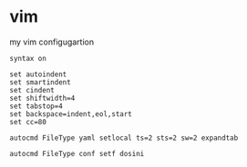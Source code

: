 # vim
my vim configugartion
```vim
syntax on

set autoindent
set smartindent
set cindent
set shiftwidth=4
set tabstop=4
set backspace=indent,eol,start
set cc=80

autocmd FileType yaml setlocal ts=2 sts=2 sw=2 expandtab

autocmd FileType conf setf dosini
```
